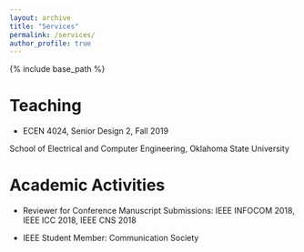 ```yaml
---
layout: archive
title: "Services"
permalink: /services/
author_profile: true
---
```


{% include base_path %}

Teaching
=======
* ECEN 4024, Senior Design 2, Fall 2019

School of Electrical and Computer Engineering, Oklahoma State University

Academic Activities
=====
* Reviewer for Conference Manuscript Submissions: 
 IEEE INFOCOM 2018, IEEE ICC 2018, IEEE CNS 2018
 
 * IEEE Student Member:
 Communication Society
